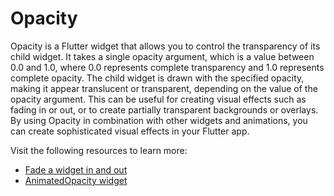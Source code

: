 # Opacity

Opacity is a Flutter widget that allows you to control the transparency of its child widget. It takes a single opacity argument, which is a value between 0.0 and 1.0, where 0.0 represents complete transparency and 1.0 represents complete opacity. The child widget is drawn with the specified opacity, making it appear translucent or transparent, depending on the value of the opacity argument. This can be useful for creating visual effects such as fading in or out, or to create partially transparent backgrounds or overlays. By using Opacity in combination with other widgets and animations, you can create sophisticated visual effects in your Flutter app.

Visit the following resources to learn more:

- [Fade a widget in and out](https://docs.flutter.dev/cookbook/animation/opacity-animation)
- [AnimatedOpacity widget](https://docs.flutter.dev/codelabs/implicit-animations#animate-opacity-with-animatedopacity-widgets)
